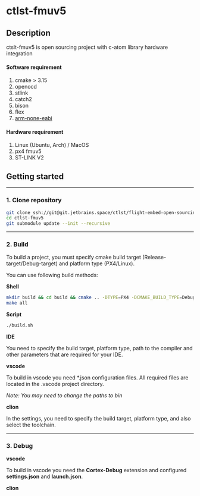 # ctlst-fmuv5
## Description

ctslt-fmuv5 is open sourcing project with c-atom library hardware integration

#### Software requirement
1. cmake > 3.15
2. openocd
3. stlink
4. catch2
5. bison
6. flex
7. [arm-none-eabi](https://developer.arm.com/downloads/-/gnu-rm)

#### Hardware requirement
1. Linux (Ubuntu, Arch) / MacOS
2. px4 fmuv5
3. ST-LINK V2

## Getting started

---

### 1. Clone repository

```bash
git clone ssh://git@git.jetbrains.space/ctlst/flight-embed-open-sourcing/ctlst-fmuv5.git
cd ctlst-fmuv5
git submodule update --init --recursive
```

---

### 2. Build

To build a project, you must specify cmake build target (Release-target/Debug-target) and platform type (PX4/Linux).

You can use following build methods:

**Shell**
  ```bash
  mkdir build && cd build && cmake .. -DTYPE=PX4 -DCMAKE_BUILD_TYPE=Debug-target
  make all
  ```
**Script**
  ```bash
  ./build.sh
  ```

**IDE**

You need to specify the build target, platform type, path to the compiler and other parameters that are required for your IDE.

**vscode**

To build in vscode you need *.json configuration files. All required files are located in the .vscode project directory.

*Note: You may need to change the paths to bin*

**clion**

In the settings, you need to specify the build target, platform type, and also select the toolchain.

---

### 3. Debug

**vscode**

To build in vscode you need the **Cortex-Debug** extension and configured **settings.json** and **launch.json**.

**clion**
